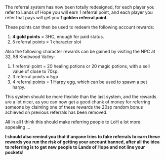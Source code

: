 ---
---
The referral system has now been totally redesigned, for each player you refer to Lands of Hope you will earn 1 referral point, and each player you refer that pays will get you **1 golden referral point**.

These points can then be used to redeem the following account rewards:

1.  **4 gold points** = 3HC, enough for paid status.
2.  5 referral points = 1 character slot

Also the following character rewards can be gained by visiting the NPC at 32, 58 Knotwood Valley:

1.  1 referral point = 20 healing potions or 20 magic potions, with a sell value of close to 70sp.
2.  3 referral points = 5gp
3.  4 referral points = 1 Harpy egg, which can be used to spawn a pet harpy.

This system should be more flexible than the last system, and the rewards are a lot nicer, as you can now get a good chunk of money for referring someone by claiming one of these rewards the 20sp random bonus achieved on previous referrals has been removed.

All in all I think this should make referring people to LoH a lot more appealing ...

**I should also remind you that if anyone tries to fake referrals to earn these rewards you run the risk of getting your account banned, after all the idea to referring is to get new people to Lands of Hope and not line your pockets!**